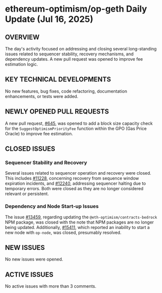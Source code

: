 # ethereum-optimism/op-geth Daily Update (Jul 16, 2025)
## OVERVIEW 
The day's activity focused on addressing and closing several long-standing issues related to sequencer stability, recovery mechanisms, and dependency updates. A new pull request was opened to improve fee estimation logic.

## KEY TECHNICAL DEVELOPMENTS

No new features, bug fixes, code refactoring, documentation enhancements, or tests were added.

## NEWLY OPENED PULL REQUESTS
A new pull request, [#645](https://github.com/ethereum-optimism/op-geth/pull/645), was opened to add a block size capacity check for the `SuggestOptimismPriorityFee` function within the GPO (Gas Price Oracle) to improve fee estimation.

## CLOSED ISSUES

### Sequencer Stability and Recovery
Several issues related to sequencer operation and recovery were closed. This includes [#11228](https://github.com/ethereum-optimism/op-geth/issues/11228), concerning recovery from sequence window expiration incidents, and [#12240](https://github.com/ethereum-optimism/op-geth/issues/12240), addressing sequencer halting due to temporary errors. Both were closed as they are no longer considered relevant or persistent.

### Dependency and Node Start-up Issues
The issue [#13459](https://github.com/ethereum-optimism/op-geth/issues/13459), regarding updating the `@eth-optimism/contracts-bedrock` NPM package, was closed with the note that NPM packages are no longer being updated. Additionally, [#15411](https://github.com/ethereum-optimism/op-geth/issues/15411), which reported an inability to start a new node with `op-node`, was closed, presumably resolved.

## NEW ISSUES

No new issues were opened.

## ACTIVE ISSUES

No active issues with more than 3 comments.